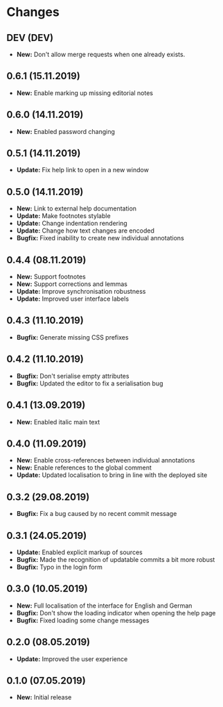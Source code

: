 # Changes

## DEV (DEV)

* **New:** Don't allow merge requests when one already exists.

## 0.6.1 (15.11.2019)

* **New:** Enable marking up missing editorial notes

## 0.6.0 (14.11.2019)

* **New:** Enabled password changing

## 0.5.1 (14.11.2019)

* **Update:** Fix help link to open in a new window

## 0.5.0 (14.11.2019)

* **New:** Link to external help documentation
* **Update:** Make footnotes stylable
* **Update:** Change indentation rendering
* **Update:** Change how text changes are encoded
* **Bugfix:** Fixed inability to create new individual annotations

## 0.4.4 (08.11.2019)

* **New:** Support footnotes
* **New:** Support corrections and lemmas
* **Update:** Improve synchronisation robustness
* **Update:** Improved user interface labels

## 0.4.3 (11.10.2019)

* **Bugfix:** Generate missing CSS prefixes

## 0.4.2 (11.10.2019)

* **Bugfix:** Don't serialise empty attributes
* **Bugfix:** Updated the editor to fix a serialisation bug

## 0.4.1 (13.09.2019)

* **New:** Enabled italic main text

## 0.4.0 (11.09.2019)

* **New:** Enable cross-references between individual annotations
* **New:** Enable references to the global comment
* **Update:** Updated localisation to bring in line with the deployed site

## 0.3.2 (29.08.2019)

* **Bugfix:** Fix a bug caused by no recent commit message

## 0.3.1 (24.05.2019)

* **Update:** Enabled explicit markup of sources
* **Bugfix:** Made the recognition of updatable commits a bit more robust
* **Bugfix:** Typo in the login form

## 0.3.0 (10.05.2019)

* **New:** Full localisation of the interface for English and German
* **Bugfix:** Don't show the loading indicator when opening the help page
* **Bugfix:** Fixed loading some change messages

## 0.2.0 (08.05.2019)

* **Update:** Improved the user experience

## 0.1.0 (07.05.2019)

* **New:** Initial release
